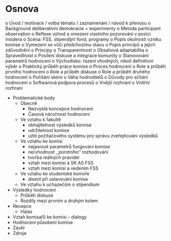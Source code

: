# Osnova

o Úvod / motivace / volba tématu / zaznamenání / návod k přenosu
o Background deliberativní demokracie + experimenty
o Metoda participant observation
    o Reflexe výhod a omezení vlastního pozorování v pozici insidera
o Scéna: FSS, stipendijní fond, programy
    o Popis okolností vzniku komise
        o Vymezení se vůči předchozímu stavu
o Popis principů a jejich zdůvodnění
    o Principy
        o Transparentnost
        o Obsahová adaptabilita
        o Spravedlnost
        o Posílení diskuse a integrace komunity
    o Stanovování parametrů hodnocení
        o Východisko: řazení vhodných, nikoli definitivní výběr
o Praktický průběh práce komise
    o Proces hodnocení
        o Role a průběh prvního hodnocení
        o Role a průběh diskuse
        o Role a průběh druhého hodnocení
    o Počítání skóre
        o Váha hodnotitelů
        o Důvody pro sčítání hodnocení
    o Softwarová podpora procesů
        o Vnější rozhraní
        o Vnitřní rozhraní
- Problematické body
    - Obecně
        - Nezvyklá koncepce hodnocení
        - Časová náročnost hodnocení
    - Ve vztahu k fakultě
        - obhajitelnost výsledků komise
        - udržitelnost komise
        - užití počítačového systému pro správu zveřejňování výsledků
    - Ve vztahu ke komisi
        - nejasnost parametrů fungování komise
        - ne/vhodnost ,,porotního‘‘ rozhodování
        - tvorba reálných pravidel
        - vztah mezi komisí a SK AS FSS
        - vztah mezi komisí a vedením FSS
    - Ve vztahu ke studentské komoře
        - disent při ustavování komise
    - Ve vztahu k uchazečům o stipendium
- Výsledky hodnocení
    - Průběh diskuse
    - Rozdíly mezi prvním a druhým kolem
- Recepce
    - Halas
- Vztah komisařů ke komisi – dialogy
- Hodnocení působení komise
- Závěr
- Zdroje

